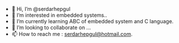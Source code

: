 - 👋 Hi, I’m @serdarhepgul
- 👀 I’m interested in embedded systems..
- 🌱 I’m currently learning ABC of embedded system and C language.
- 💞️ I’m looking to collaborate on ...
- 📫 How to reach me : serdarhepgul@hotmail.com.

<!---
serdarhepgul/serdarhepgul is a ✨ special ✨ repository because its `README.md` (this file) appears on your GitHub profile.
You can click the Preview link to take a look at your changes.
--->
